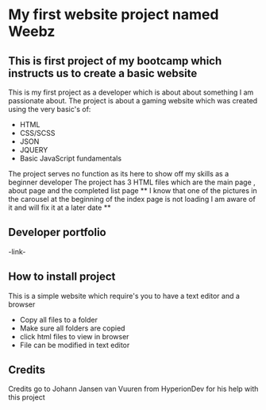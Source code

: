 # My first website project named Weebz

## This is first project of my bootcamp which instructs us to create a basic website
This is my first project as a developer which is about about something I am passionate about. The project is about a gaming website which was created using the very basic's of:
+ HTML
+ CSS/SCSS
+ JSON
+ JQUERY
+ Basic JavaScript fundamentals

The project serves no function as its here to show off my skills as a beginner developer
The project has 3 HTML files which are the main page , about page and the completed list page
** I know that one of the pictures in the carousel at the beginning of the index page is not loading I am aware of it and will fix it at a later date **

## Developer portfolio
-link-

## How to install project
This is a simple website which require's you to have a text editor and a browser
+ Copy all files to a folder
+ Make sure all folders are copied
+ click html files to view in browser
+ File can be modified in text editor

## Credits
Credits go to Johann Jansen van Vuuren from HyperionDev for his help with this project
